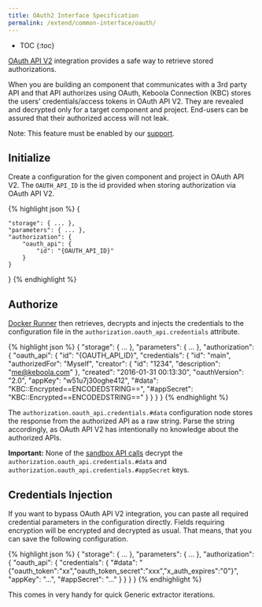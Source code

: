 ```yaml
---
title: OAuth2 Interface Specification
permalink: /extend/common-interface/oauth/
---
```


* TOC
{:toc}

[OAuth API V2](https://github.com/keboola/oauth-v2-bundle) integration provides a safe way to retrieve stored authorizations.

When you are building an component that communicates with a 3rd party API and that API authorizes using OAuth,
Keboola Connection (KBC) stores the users' credentials/access tokens in OAuth API V2. They are revealed and
decrypted only for a target component and project. End-users can be assured that their authorized access will not leak.

Note: This feature must be enabled by our [support](mailto:support@keboola.com).

## Initialize
Create a configuration for the given component and project in OAuth API V2.
The `OAUTH_API_ID` is the id provided when storing authorization via OAuth API V2.

{% highlight json %}
{

    "storage": { ... },
    "parameters": { ... },
    "authorization": {
        "oauth_api": {
            "id": "{OAUTH_API_ID}"
        }
    }
}
{% endhighlight %}

## Authorize
[Docker Runner](/extend/docker-runner/) then retrieves, decrypts and injects the credentials to the
configuration file in the `authorization.oauth_api.credentials` attribute.

{% highlight json %}
{
    "storage": { ... },
    "parameters": { ... },
    "authorization": {
        "oauth_api": {
            "id": "{OAUTH_API_ID}",
            "credentials": {
                "id": "main",
                "authorizedFor": "Myself",
                "creator": {
                    "id": "1234",
                    "description": "me@keboola.com"
                },
                "created": "2016-01-31 00:13:30",
                "oauthVersion": "2.0",
                "appKey": "w51u7j30oghe412",
                "#data": "KBC::Encrypted==ENCODEDSTRING==",
                "#appSecret": "KBC::Encrypted==ENCODEDSTRING=="
            }
        }
    }
}
{% endhighlight %}

The `authorization.oauth_api.credentials.#data` configuration node stores the response from
the authorized API as a raw string. Parse the string accordingly, as OAuth API V2 has intentionally
no knowledge about the authorized APIs.

**Important:** None of the [sandbox API calls](/extend/component/running/)
decrypt the `authorization.oauth_api.credentials.#data` and `authorization.oauth_api.credentials.#appSecret` keys.

## Credentials Injection

If you want to bypass OAuth API V2 integration, you can paste all required credential parameters in the configuration directly.
Fields requiring encryption will be encrypted and decrypted as usual. That means, that you can save the following configuration.

{% highlight json %}
{
    "storage": { ... },
    "parameters": { ... },
    "authorization": {
        "oauth_api": {
            "credentials": {
                "#data": "{\"oauth_token\":\"xx\",\"oauth_token_secret\":\"xxx\",\"x_auth_expires\":\"0\"}",
                "appKey": "...",
                "#appSecret": "..."
            }
        }
    }
}
{% endhighlight %}

This comes in very handy for quick Generic extractor iterations.
